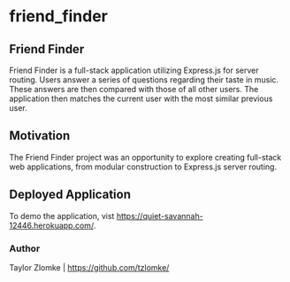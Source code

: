 # friend_finder

## Friend Finder
Friend Finder is a full-stack application utilizing Express.js for server routing. Users answer a series of questions regarding their taste in music. These answers are then compared with those of all other users. The application then matches the current user with the most similar previous user.

## Motivation
The Friend Finder project was an opportunity to explore creating full-stack web applications, from modular construction to Express.js server routing.

## Deployed Application
To demo the application, vist https://quiet-savannah-12446.herokuapp.com/.

### Author
Taylor Zlomke | https://github.com/tzlomke/